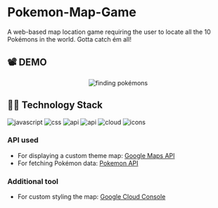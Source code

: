 # Pokemon-Map-Game

A web-based map location game requiring the user to locate all the 10 Pokémons in the world. Gotta catch ém all!

## :film_projector: DEMO
<p align="center">
<img src="#" alt="finding pokémons">
</p>

## :man_technologist: Technology Stack
![javascript](https://img.shields.io/badge/frontend-javascript-yellow)
![css](https://img.shields.io/badge/styling-css-orange)
![api](https://img.shields.io/badge/api-Google%20Maps%20API-yellowgreen)
![api](https://img.shields.io/badge/api-Pok%C3%A9API-orange)
![cloud](https://img.shields.io/badge/cloud-Google%20Cloud%20Platform-blue)
![icons](https://img.shields.io/badge/icons-shields.io-lightgrey)

### API used
* For displaying a custom theme map: [Google Maps API](https://developers.google.com/maps)
* For fetching Pokémon data: [Pokemon API](https://pokeapi.co/)

### Additional tool
* For custom styling the map: [Google Cloud Console](https://console.cloud.google.com/)
